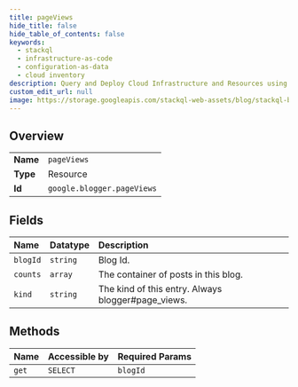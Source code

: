 ```yaml
---
title: pageViews
hide_title: false
hide_table_of_contents: false
keywords:
  - stackql
  - infrastructure-as-code
  - configuration-as-data
  - cloud inventory
description: Query and Deploy Cloud Infrastructure and Resources using SQL
custom_edit_url: null
image: https://storage.googleapis.com/stackql-web-assets/blog/stackql-blog-post-featured-image.png
---
```

  
    

## Overview
<table><tbody>
<tr><td><b>Name</b></td><td><code>pageViews</code></td></tr>
<tr><td><b>Type</b></td><td>Resource</td></tr>
<tr><td><b>Id</b></td><td><code>google.blogger.pageViews</code></td></tr>
</tbody></table>

## Fields
| Name | Datatype | Description |
|:-----|:---------|:------------|
| `blogId` | `string` | Blog Id. |
| `counts` | `array` | The container of posts in this blog. |
| `kind` | `string` | The kind of this entry. Always blogger#page_views. |
## Methods
| Name | Accessible by | Required Params |
|:-----|:--------------|:----------------|
| `get` | `SELECT` | `blogId` |
